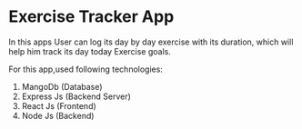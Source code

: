 # Exercise Tracker App
In this apps User can log its day by day exercise with its duration, which will help him track its day today Exercise goals.

For this app,used following technologies:
1. MangoDb (Database)
2. Express Js (Backend Server)
3. React Js (Frontend)
4. Node Js (Backend)